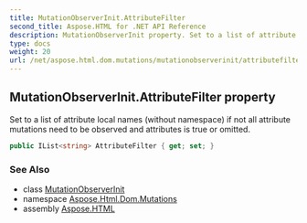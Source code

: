 ```yaml
---
title: MutationObserverInit.AttributeFilter
second_title: Aspose.HTML for .NET API Reference
description: MutationObserverInit property. Set to a list of attribute local names without namespace if not all attribute mutations need to be observed and attributes is true or omitted
type: docs
weight: 20
url: /net/aspose.html.dom.mutations/mutationobserverinit/attributefilter/
---
```

## MutationObserverInit.AttributeFilter property

Set to a list of attribute local names (without namespace) if not all attribute mutations need to be observed and attributes is true or omitted.

```csharp
public IList<string> AttributeFilter { get; set; }
```

### See Also

* class [MutationObserverInit](../)
* namespace [Aspose.Html.Dom.Mutations](../../mutationobserverinit/)
* assembly [Aspose.HTML](../../../)
